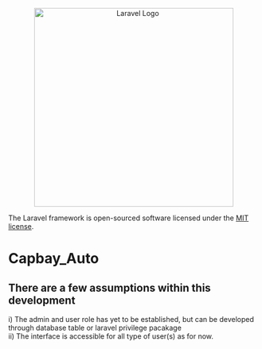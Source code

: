 <p align="center"><a href="https://laravel.com" target="_blank"><img src="https://raw.githubusercontent.com/laravel/art/master/logo-lockup/5%20SVG/2%20CMYK/1%20Full%20Color/laravel-logolockup-cmyk-red.svg" width="400" alt="Laravel Logo"></a></p>


The Laravel framework is open-sourced software licensed under the [MIT license](https://opensource.org/licenses/MIT).
# Capbay_Auto

## There are a few assumptions within this development
i) The admin and user role has yet to be established, but can be developed through database table or laravel privilege pacakage
</br>ii) The interface is accessible for all type of user(s) as for now.


